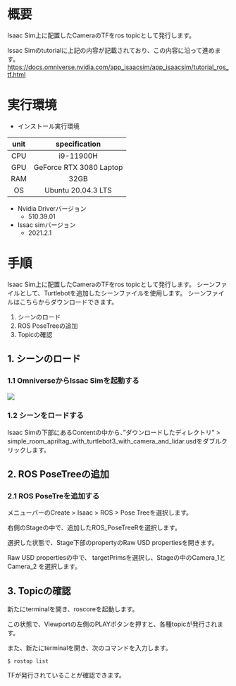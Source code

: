 # 概要
Isaac Sim上に配置したCameraのTFをros topicとして発行します。

Issac Simのtutorialに上記の内容が記載されており、この内容に沿って進めます。
https://docs.omniverse.nvidia.com/app_isaacsim/app_isaacsim/tutorial_ros_tf.html

# 実行環境

- インストール実行環境

| unit       |       specification | 
|:-----------------:|:------------------:|
| CPU         | i9-11900H |  
| GPU         | GeForce RTX 3080 Laptop|  
| RAM         | 32GB | 
| OS         | Ubuntu 20.04.3 LTS  |

- Nvidia Driverバージョン
   - 510.39.01
- Issac simバージョン
   - 2021.2.1


# 手順
Isaac Sim上に配置したCameraのTFをros topicとして発行します。
シーンファイルとして、Turtlebotを追加したシーンファイルを使用します。
シーンファイルはこちらからダウンロードできます。

1. シーンのロード
2. ROS PoseTreeの追加
3. Topicの確認

## 1. シーンのロード
### 1.1 OmniverseからIssac Simを起動する
![](https://storage.googleapis.com/zenn-user-upload/a1927915e055-20220213.png)

### 1.2 シーンをロードする
Isaac Simの下部にあるContentの中から、”ダウンロードしたディレクトリ” > simple_room_apriltag_with_turtlebot3_with_camera_and_lidar.usdをダブルクリックします。

## 2. ROS PoseTreeの追加
### 2.1 ROS PoseTreを追加する
メニューバーのCreate > Isaac > ROS > Pose Treeを選択します。

右側のStageの中で、追加したROS_PoseTreeRを選択します。

選択した状態で、Stage下部のpropertyのRaw USD propertiesを開きます。

Raw USD propertiesの中で、 targetPrimsを選択し、Stageの中のCamera_1とCamera_2 を選択します。


## 3. Topicの確認
新たにterminalを開き、roscoreを起動します。

この状態で、Viewportの左側のPLAYボタンを押すと、各種topicが発行されます。

また、新たにterminalを開き、次のコマンドを入力します。

~~~ bash:shell
$ rostop list
~~~

TFが発行されていることが確認できます。







